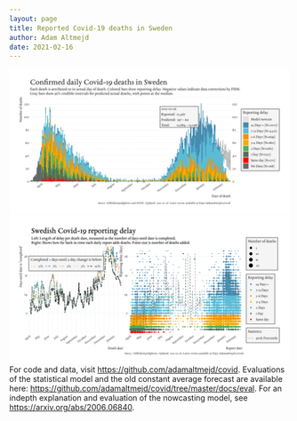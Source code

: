 ```yaml
---
layout: page
title: Reported Covid-19 deaths in Sweden
author: Adam Altmejd
date: 2021-02-16
---
```


![Graph of Swedish Covid-19 deaths with reporting delay.](deaths_lag_sweden_2021-02-16.png "Swedish Covid-19 deaths.")
![Graph of Swedish Covid-19 reporting delay in daily deaths.](lag_trend_sweden_2021-02-16.png "Trend in Swedish Covid-19 mortality reporting delay.")
For code and data, visit <https://github.com/adamaltmejd/covid>.
Evaluations of the statistical model and the old constant average forecast are available here: <https://github.com/adamaltmejd/covid/tree/master/docs/eval>.
For an indepth explanation and evaluation of the nowcasting model, see <https://arxiv.org/abs/2006.06840>.
